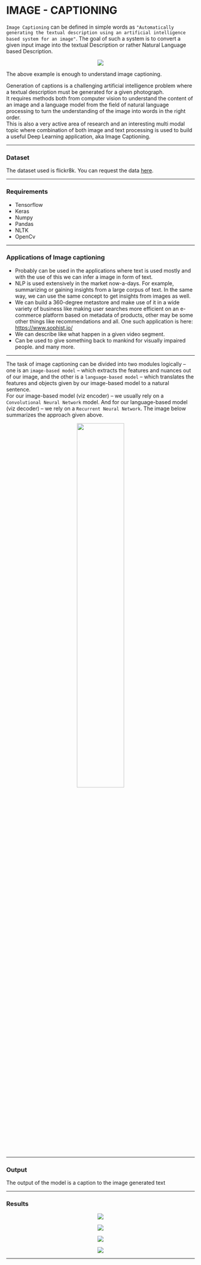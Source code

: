 # IMAGE - CAPTIONING

`Image Captioning` can be defined in simple words as ``"Automatically generating the textual description using an artificial intelligence based system for an image"``. The goal of such a system is to convert a given input image into the textual Description or rather Natural Language based Description.  

<p align = 'center'>
  <img src = 'https://www.linkpicture.com/q/image_captioning_train.png' align = 'center'>
</p>

The above example is enough to understand image captioning.  

Generation of captions is a challenging artificial intelligence problem where a textual description must be generated for a given photograph.  
It requires methods both from computer vision to understand the content of an image and a language model from the field of natural language processing to turn the understanding of the image into words in the right order.  
This is also a very active area of research and an interesting multi modal topic where combination of both image and text processing is used to build a useful Deep Learning application, aka Image Captioning.    

---
### Dataset
The dataset used is flickr8k. You can request the data [here](https://www.kaggle.com/shadabhussain/flickr8k).

---
### Requirements
- Tensorflow
- Keras
- Numpy
- Pandas
- NLTK
- OpenCv

---
### Applications of Image captioning
  - Probably can be used in the applications where text is used mostly and with the use of this we can infer a image in form of text.
  - NLP is used extensively in the market now-a-days. For example, summarizing or gaining insights from a large corpus of text. In the same way, we can use the same concept to get insights from images as well.
  - We can build a 360-degree metastore and make use of it in a wide variety of business like making user searches more efficient on an e-commerce platform based on metadata of products, other may be some other things like recommendations and all. One such application is here: https://www.sophist.io/
  - We can describe like what happen in a given video segment.
  - Can be used to give something back to mankind for visually impaired people.
 and many more.

---
The task of image captioning can be divided into two modules logically – one is an `image-based model` – which extracts the features and nuances out of our image, and the other is a `language-based model` – which translates the features and objects given by our image-based model to a natural sentence.    
For our image-based model (viz encoder) – we usually rely on a `Convolutional Neural Network` model. And for our language-based model (viz decoder) – we rely on a `Recurrent Neural Network`. The image below summarizes the approach given above.

<p align = 'center'>
  <img src = './Support/arch.png' width = '50%' height = '50%'>
</p>


---

### Output
The output of the model is a caption to the image generated text 

---
### Results
<p align = 'center'>
  <img src = './Support/1.png' align = 'center'>
</p>

<p align = 'center'>
  <img src = './Support/2.png' align = 'center'>
</p>

<p align = 'center'>
  <img src = './Support/3.png' align = 'center'>
</p>

<p align = 'center'>
  <img src = './Support/4.png' align = 'center'>
</p>

---

